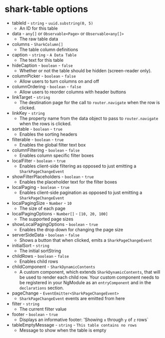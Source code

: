 # shark-table options

* tableId - `string` - `uuid.substring(0, 5)`
    * An ID for this table
* data - `any[]` or `Observable<Page>` or `Observable<any[]>`
    * The raw table data
* columns - `SharkColumn[]`
    * The table column definitions
* caption - `string` - `A Data Table`
    * The <caption> text for this table
* hideCaption - `boolean` - `false`
    * Whether or not the table <caption> should be hidden (screen-reader only).
* columnPicker - `boolean` - `false`
    * Allow users to turn columns on and off
* columnOrdering - `boolean` - `false`
    * Allow users to reorder columns with header buttons
* linkTarget - `string`
    * The destination page for the call to `router.navigate` when the row is clicked.
* linkKey - `string`
    * The property name from the data object to pass to `router.navigate` when the rows is clicked.
* sortable - `boolean` - `true`
    * Enables the sorting headers
* filterable - `boolean` - `true`
    * Enables the global filter text box
* columnFiltering - `boolean` - `false`
    * Enables column specific filter boxes
* localFilter - `boolean` - `true`
    * Enables client-side filtering as opposed to just emitting a `SharkPageChangeEvent`
* showFilterPlaceholders - `boolean` - `true`
    * Enables the placeholder text for the filter boxes
* localPaging - `boolean` - `true`
    * Enables client-side pagination as opposed to just emitting a `SharkPageChangeEvent`
* localPagingSize - `Number` - `10`
    * The size of each page
* localPagingOptions - `Number[]` - `[10, 20, 100]`
    * The supported page sizes
* showLocalPagingOptions - `boolean` - `true`
    * Enables the drop down for changing the page size
* serverSideData - `boolean` - `false`
    * Shows a button that when clicked, emits a `SharkPageChangeEvent`
* initialSort - `string`
    * The initial sortString
* childRows - `boolean` - `false`
    * Enables child rows
* childComponent - `SharkDynamicContents`
    * A custom component, which extends `SharkDynamicContents`, that will be used to render each child row. Your custom component needs to be registered in your NgModule as an `entryComponent` and in the `declarations` section.
* pageChange - `EventEmitter<SharkPageChangeEvent>`
    * `SharkPageChangeEvent` events are emitted from here
* filter - `string`
    * The current filter value
* footer - `boolean` - `true`
    * Displays an informative footer:  'Showing `x` through `y` of `z` rows`
* tableEmptyMessage - `string` - `This table contains no rows`
    * Message to show when the table is empty